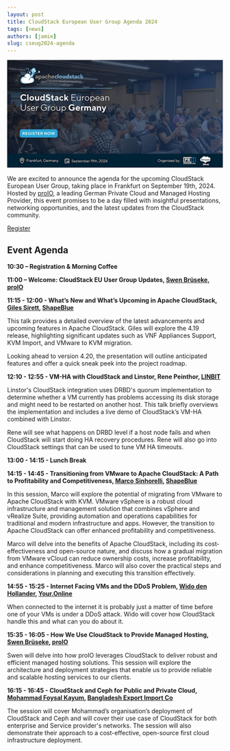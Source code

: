 ```yaml
---
layout: post
title: CloudStack European User Group Agenda 2024
tags: [news]
authors: [jamie]
slug: cseug2024-agenda
---
```


[![](banner.png "CSEUG 2024 Agenda")](/blog/cseug2024-agenda)

We are excited to announce the agenda for the upcoming CloudStack European User
Group, taking place in Frankfurt on September 19th, 2024. Hosted by
[proIO](https://www.proio.com), a leading German Private Cloud and Managed
Hosting Provider, this event promises to be a day filled with insightful
presentations, networking opportunities, and the latest updates from the
CloudStack community.

<div class="col col-3 col-lg text-center">
<a class="button button--primary button--lg" href="https://www.eventbrite.co.uk/e/cloudstack-european-user-group-germany-tickets-879369205967" target="_blank">Register</a><br/>
</div>

<!-- truncate -->

## Event Agenda

**10:30 – Registration & Morning Coffee**

**11:00 – Welcome: CloudStack EU User Group Updates, [Swen Brüseke](https://www.linkedin.com/in/swen-brüseke-391912193/), [proIO](https://www.proio.com)**

**11:15 - 12:00 - What’s New and What’s Upcoming in Apache CloudStack, [Giles Sirett](https://www.linkedin.com/in/gilessirett/), [ShapeBlue](https://www.shapeblue.com)**

This talk provides a detailed overview of the latest advancements and upcoming
features in Apache CloudStack. Giles will explore the 4.19 release, highlighting
significant updates such as VNF Appliances Support, KVM Import, and VMware to
KVM migration.

Looking ahead to version 4.20, the presentation will outline anticipated
features and offer a quick sneak peek into the project roadmap.

**12:10 - 12:55 - VM-HA with CloudStack and Linstor, Rene Peinthor, [LINBIT](https://linbit.com)**

Linstor's CloudStack integration uses DRBD's quorum implementation to determine
whether a VM currently has problems accessing its disk storage and might need to
be restarted on another host. This talk briefly overviews the implementation and
includes a live demo of CloudStack’s VM-HA combined with Linstor.

Rene will see what happens on DRBD level if a host node fails and when
CloudStack will start doing HA recovery procedures. Rene will also go into
CloudStack settings that can be used to tune VM HA timeouts.

**13:00 - 14:15 - Lunch Break**

**14:15 - 14:45 - Transitioning from VMware to Apache CloudStack: A Path to Profitability and Competitiveness, [Marco Sinhorelli](https://www.linkedin.com/in/msinhore/), [ShapeBlue](https://www.shapeblue.com)**

In this session, Marco will explore the potential of migrating from VMware to
Apache CloudStack with KVM. VMware vSphere is a robust cloud infrastructure and
management solution that combines vSphere and vRealize Suite, providing
automation and operations capabilities for traditional and modern infrastructure
and apps. However, the transition to Apache CloudStack can offer enhanced
profitability and competitiveness.

Marco will delve into the benefits of Apache CloudStack, including its
cost-effectiveness and open-source nature, and discuss how a gradual migration
from VMware vCloud can reduce ownership costs, increase profitability, and
enhance competitiveness. Marco will also cover the practical steps and
considerations in planning and executing this transition effectively.

**14:55 - 15:25 - Internet Facing VMs and the DDoS Problem, [Wido den Hollander](https://www.linkedin.com/in/widodh/), [Your.Online](https://your.online)**

When connected to the internet it is probably just a matter of time before one of your VMs is under a DDoS attack. Wido will cover how CloudStack handle this and what can you do about it.

**15:35 - 16:05 - How We Use CloudStack to Provide Managed Hosting, [Swen Brüseke](https://www.linkedin.com/in/swen-brüseke-391912193/), [proIO](https://www.proio.com)**

Swen will delve into how proIO leverages CloudStack to deliver robust and efficient managed hosting solutions. This session will explore the architecture and deployment strategies that enable us to provide reliable and scalable hosting services to our clients.

**16:15 - 16:45 - CloudStack and Ceph for Public and Private Cloud, [Mohammad Foysal Kayum](https://www.linkedin.com/in/mohammad-foysal-kayum-5448b6a3/), [Bangladesh Export Import Co](https://www.bol-online.com)**

The session will cover Mohammad’s organisation’s deployment of CloudStack and
Ceph and will cover their use case of CloudStack for both enterprise and Service
provider's networks. The session will also demonstrate their approach to a
cost-effective, open-source first cloud infrastructure deployment.

